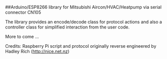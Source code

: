 ##Arduino/ESP8266 library for Mitsubishi Aircon/HVAC/Heatpump via serial connector CN105

The library provides an encode/decode class for protocol actions and also a controller class for simplified interaction from the user code.

More to come ... 


Credits:
Raspberry Pi script and protocol originally reverse engineered by Hadley Rich (http://nice.net.nz)
